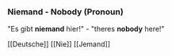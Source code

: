### Niemand - Nobody   (Pronoun)

"Es gibt **niemand** hier!" - "theres **nobody** here!"



[[Deutsche]]
[[Nie]]
[[Jemand]]